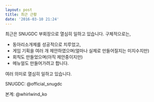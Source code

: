 ```yaml
---
layout: post
title: 최근 근황
date: '2016-03-10 21:24'
---
```


최근은 SNUGDC 부회장으로 열심히 일하고 있습니다. 구체적으로는,
* 동아리소개제를 성공적으로 치루었고,
* 게임 기획을 여러 개 제안하였으며(얼마나 실제로 만들어질지는 미지수지만)
* 회칙도 만들었으며(아직 제안중이지만)
* 메뉴얼도 만들어가려고 합니다.

여러 의미로 열심히 일하고 있습니다.

SNUGDC: @official_snugdc

본계: @whirlwind_ko
